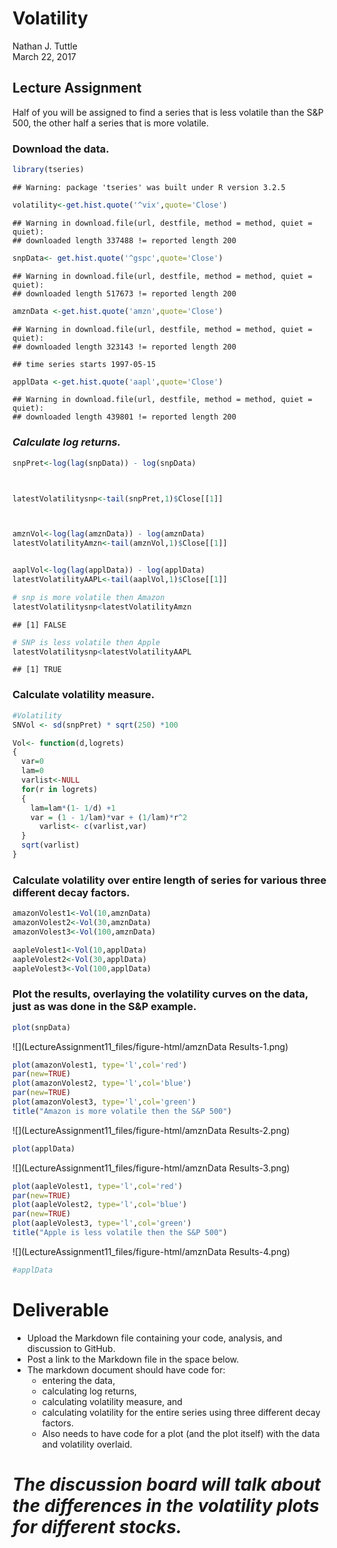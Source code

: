 # Volatility
Nathan J. Tuttle  
March 22, 2017  



## Lecture Assignment
Half of you will be assigned to find a series that is less volatile than the S&P 500, the other half a series that is more volatile.

### Download the data.

```r
library(tseries)
```

```
## Warning: package 'tseries' was built under R version 3.2.5
```

```r
volatility<-get.hist.quote('^vix',quote='Close')
```

```
## Warning in download.file(url, destfile, method = method, quiet = quiet):
## downloaded length 337488 != reported length 200
```

```r
snpData<- get.hist.quote('^gspc',quote='Close')
```

```
## Warning in download.file(url, destfile, method = method, quiet = quiet):
## downloaded length 517673 != reported length 200
```

```r
amznData <-get.hist.quote('amzn',quote='Close')
```

```
## Warning in download.file(url, destfile, method = method, quiet = quiet):
## downloaded length 323143 != reported length 200
```

```
## time series starts 1997-05-15
```

```r
applData <-get.hist.quote('aapl',quote='Close')
```

```
## Warning in download.file(url, destfile, method = method, quiet = quiet):
## downloaded length 439801 != reported length 200
```
### *Calculate log returns.*

```r
snpPret<-log(lag(snpData)) - log(snpData)



latestVolatilitysnp<-tail(snpPret,1)$Close[[1]]



amznVol<-log(lag(amznData)) - log(amznData)
latestVolatilityAmzn<-tail(amznVol,1)$Close[[1]]


aaplVol<-log(lag(applData)) - log(applData)
latestVolatilityAAPL<-tail(aaplVol,1)$Close[[1]]

# snp is more volatile then Amazon
latestVolatilitysnp<latestVolatilityAmzn
```

```
## [1] FALSE
```

```r
# SNP is less volatile then Apple
latestVolatilitysnp<latestVolatilityAAPL
```

```
## [1] TRUE
```

### Calculate volatility measure.

```r
#Volatility
SNVol <- sd(snpPret) * sqrt(250) *100

Vol<- function(d,logrets)
{
  var=0
  lam=0
  varlist<-NULL
  for(r in logrets)
  {
    lam=lam*(1- 1/d) +1
    var = (1 - 1/lam)*var + (1/lam)*r^2
      varlist<- c(varlist,var)
  }
  sqrt(varlist)
}
```
### Calculate volatility over entire length of series for various three different decay factors.

```r
amazonVolest1<-Vol(10,amznData)
amazonVolest2<-Vol(30,amznData)
amazonVolest3<-Vol(100,amznData)

aapleVolest1<-Vol(10,applData)
aapleVolest2<-Vol(30,applData)
aapleVolest3<-Vol(100,applData)
```

### Plot the results, overlaying the volatility curves on the data, just as was done in the S&P example.

```r
plot(snpData)
```

![](LectureAssignment11_files/figure-html/amznData Results-1.png)<!-- -->

```r
plot(amazonVolest1, type='l',col='red')
par(new=TRUE)
plot(amazonVolest2, type='l',col='blue')
par(new=TRUE)
plot(amazonVolest3, type='l',col='green')
title("Amazon is more volatile then the S&P 500")
```

![](LectureAssignment11_files/figure-html/amznData Results-2.png)<!-- -->

```r
plot(applData)
```

![](LectureAssignment11_files/figure-html/amznData Results-3.png)<!-- -->

```r
plot(aapleVolest1, type='l',col='red')
par(new=TRUE)
plot(aapleVolest2, type='l',col='blue')
par(new=TRUE)
plot(aapleVolest3, type='l',col='green')
title("Apple is less volatile then the S&P 500")
```

![](LectureAssignment11_files/figure-html/amznData Results-4.png)<!-- -->

```r
#applData
```

# Deliverable
  - Upload the Markdown file containing your code, analysis, and discussion to GitHub. 
  - Post a link to the Markdown file in the space below.
  - The markdown document should have code for:
      - entering the data, 
      - calculating log returns, 
      - calculating volatility measure, and 
      - calculating volatility for the entire series using three different decay factors.
      - Also needs to have code for a plot (and the plot itself) with the data and volatility overlaid.
      
# *The discussion board will talk about the differences in the volatility plots for different stocks.*



